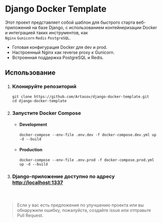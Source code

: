 # Django Docker Template

Этот проект представляет собой шаблон для быстрого старта 
веб-приложений на базе Django, с использованием контейнеризации 
Docker и интеграцией таких инструментов, как <br>
`Nginx` `Gunicorn` `Redis` `PostgreSQL`.

- Готовая конфигурация Docker для dev и prod.
- Настроенный Nginx как reverse proxy к Gunicorn.
- Встроенная поддержка PostgreSQL и Redis.

## Использование

1. ### Клонируйте репозиторий
   ```git
   git clone https://github.com/Artasov/django-docker-template.git
   cd django-docker-template
   ```
2. ### Запустите Docker Compose
   * #### Development
     ```docker
     docker-compose --env-file .env.dev -f docker-compose.dev.yml up -d --build
     ```
   * #### Production
     ```docker
     docker-compose --env-file .env.prod -f docker-compose.prod.yml up -d --build
     ```
3. ### Django-приложение доступно по адресу [http://localhost:1337](http://localhost:1337)<br><br><br>


>Если у вас есть предложения по улучшению проекта или вы обнаружили ошибку, 
пожалуйста, создайте issue или отправьте Pull Request.
